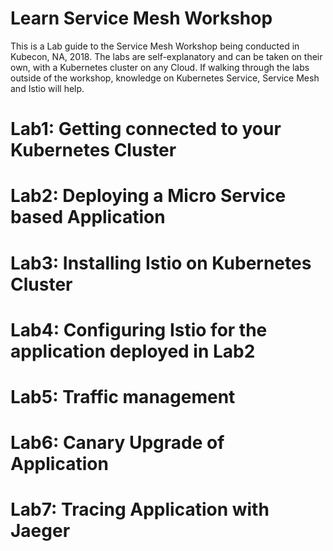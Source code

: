 # Learn Service Mesh Workshop #
This is a Lab guide to the Service Mesh Workshop being conducted in Kubecon, NA, 2018. The labs are self-explanatory and can be taken on their own, with a Kubernetes cluster on any Cloud. If walking through the labs outside of the workshop, knowledge on Kubernetes Service, Service Mesh and Istio will help.

# Lab1: Getting connected to your Kubernetes Cluster
# Lab2: Deploying a Micro Service based Application
# Lab3: Installing Istio on Kubernetes Cluster
# Lab4: Configuring Istio for the application deployed in Lab2
# Lab5: Traffic management
# Lab6: Canary Upgrade of Application
# Lab7: Tracing Application with Jaeger
